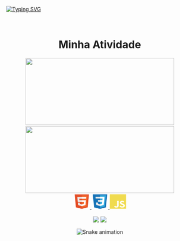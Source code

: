 [![Typing SVG](https://readme-typing-svg.herokuapp.com/?color=3CB371&size=35&center=true&vCenter=true&width=1000&padding=50&lines=Olá,+Seja+Bem-Vindo+:%29)](https://git.io/typing-svg)

<br>

<h1 align="center">Minha Atividade</h1>
<div align="center">  
  <a href="https://github.com/eu-salazar">
  <img height="180em" width="400em" src="https://vercel-repo-umber.vercel.app/api?username=eu-salazar&show_icons=true&theme=gotham&include_all_commits=true&count_private=true&hide_border=true"/> 
  <img height="180em" width="400em" src="https://vercel-repo-umber.vercel.app/api/top-langs/?username=eu-salazar&layout=compact&langs_count=7&theme=gotham&exclude_repo=namd_analysis,vercel_repo&hide_border=true"/>
</div> 

<div align="center">
  <img alt="HTML" height="40" width="45" src="https://raw.githubusercontent.com/devicons/devicon/master/icons/html5/html5-original.svg">
  <img alt="CSS" height="40" width="45" src="https://raw.githubusercontent.com/devicons/devicon/master/icons/css3/css3-original.svg">
  <img alt="Js" height="40" width="45" src="https://raw.githubusercontent.com/devicons/devicon/master/icons/javascript/javascript-plain.svg">
</div><br>

<div align="center">
  <a href = ""><img src="https://img.shields.io/badge/-Gmail-%23333?style=for-the-badge&logo=gmail&logoColor=white" target="_blank"></a>
  <a href="" target="_blank"><img src="https://img.shields.io/badge/-LinkedIn-%230077B5?style=for-the-badge&logo=linkedin&logoColor=white" target="_blank"></a> 
</div>

<div align="center">
  
  ![Snake animation](https://github.com/eu-salazar/eu-salazar/blob/output/github-contribution-grid-snake.svg)
  
</div>


